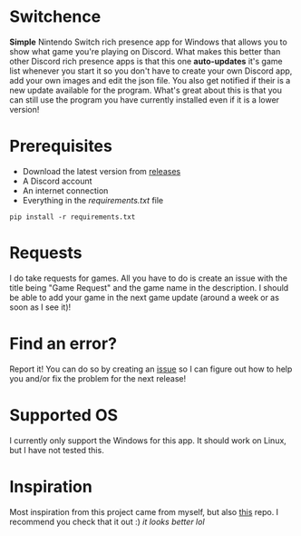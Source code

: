 # Switchence
**Simple** Nintendo Switch rich presence app for Windows that allows you to show what game you're playing on Discord. What makes this better than other Discord rich presence apps is that this one **auto-updates** it's game list whenever you start it so you don't have to create your own Discord app, add your own images and edit the json file. You also get notified if their is a new update available for the program. What's great about this is that you can still use the program you have currently installed even if it is a lower version!

# Prerequisites
* Download the latest version from [releases](https://github.com/Aethese/Switchence/releases/)
* A Discord account
* An internet connection
* Everything in the *requirements.txt* file
```
pip install -r requirements.txt
```

# Requests
I do take requests for games. All you have to do is create an issue with the title being "Game Request" and the game name in the description. I should be able to add your game in the next game update (around a week or as soon as I see it)!

# Find an error?
Report it! You can do so by creating an [issue](https://github.com/Aethese/Switchence/issues/) so I can figure out how to help you and/or fix the problem for the next release!

# Supported OS
I currently only support the Windows for this app. It should work on Linux, but I have not tested this.

# Inspiration
Most inspiration from this project came from myself, but also [this](https://github.com/Da532/NS-RPC) repo. I recommend you check that it out :) *it looks better lol*
